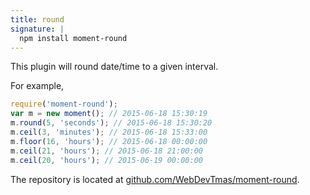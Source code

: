 ```yaml
---
title: round
signature: |
  npm install moment-round
---
```



This plugin will round date/time to a given interval.

For example,

``` javascript
require('moment-round');
var m = new moment(); // 2015-06-18 15:30:19
m.round(5, 'seconds'); // 2015-06-18 15:30:20
m.ceil(3, 'minutes'); // 2015-06-18 15:33:00
m.floor(16, 'hours'); // 2015-06-18 00:00:00
m.ceil(21, 'hours'); // 2015-06-18 21:00:00
m.ceil(20, 'hours'); // 2015-06-19 00:00:00
```

The repository is located at [github.com/WebDevTmas/moment-round](https://github.com/WebDevTmas/moment-round).
